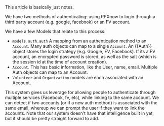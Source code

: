 

This article is basically just notes.

We have two methods of authenticating: using RPXnow to login through a third party account (e.g. google, facebook) or an FV account.

We have a few Models that relate to this process:
  * ` models.auth.auth ` A mapping from an authentication method to an ` Account `. Many auth objects can map to a single ` Account `. An {{Auth}} object stores the login strategy (e.g. Google, FV, Facebook). If its a FV account, an encrypted password is stored, as well as the salt (which is the session id at the time of account creation).
  * ` Account `. This has basic information, like the User, name, email. Multiple Auth objects can map to an Account.
  * ` Volunteer ` and ` Organization ` models are each associated with an Account.

This system gives us leverage for allowing people to authenticate through
multiple services (Facebook, fv, etc), while linking to the same account. We
can detect if two accounts (or if a new auth method) is associated with the
same email, whereup we can prompt the user if they want to link the
accounts. Note that our system doesn't have that intelligence built in yet,
but it should be pretty straight forward to add.